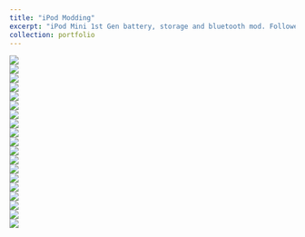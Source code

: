 ```yaml
---
title: "iPod Modding"
excerpt: "iPod Mini 1st Gen battery, storage and bluetooth mod. Followed by iPod Classic 5.5 Gen battery replacement <br/><img src='/images/ipodmini3.jpg'>"
collection: portfolio
---
```

<img src='/images/ipodmini1.jpg'>
<br/>
<img src='/images/ipodmini2.jpg'>
<br/>
<img src='/images/ipodmini3.jpg'>
<br/>
<img src='/images/ipodmini4.jpg'>
<br/>
<img src='/images/ipodmini5.jpg'>
<br/>
<img src='/images/ipodmini6.jpg'>
<br/>
<img src='/images/ipodmini7.jpg'>
<br/>
<img src='/images/ipodmini8.jpg'>
<br/>
<img src='/images/ipodmini9.jpg'>
<br/>
<img src='/images/ipodmini10.jpg'>
<br/>
<img src='/images/ipodclassic1.jpg'>
<br/>
<img src='/images/ipodclassic2.jpg'>
<br/>
<img src='/images/ipodclassic3.jpg'>
<br/>
<img src='/images/ipodclassic4.jpg'>
<br/>
<img src='/images/ipodclassic5.jpg'>
<br/>
<img src='/images/ipodclassic6.jpg'>
<br/>
<img src='/images/ipodclassic7.jpg'>
<br/>
<img src='/images/ipodclassic8.jpg'>
<br/>
<img src='/images/ipodclassic9.jpg'>
